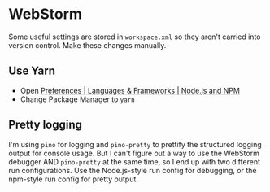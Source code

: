 # WebStorm

Some useful settings are stored in `workspace.xml` so they aren't carried into version control. Make these changes manually.

## Use Yarn

- Open [Preferences | Languages & Frameworks | Node.js and NPM](jetbrains://WebStorm/settings?name=Languages+%26+Frameworks--Node.js+and+NPM)
- Change Package Manager to `yarn`

## Pretty logging

I'm using `pino` for logging and `pino-pretty` to prettify the structured logging output for console usage. But I can't figure out a way to use the WebStorm debugger AND `pino-pretty` at the same time, so I end up with two different run configurations. Use the Node.js-style run config for debugging, or the npm-style run config for pretty output.
